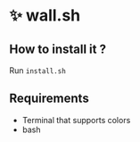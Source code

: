 # ✨ wall.sh

## How to install it ?

Run `install.sh`

## Requirements

- Terminal that supports colors
- bash
